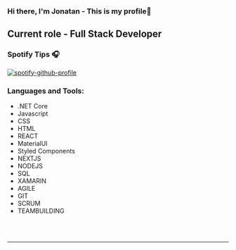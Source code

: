 ### Hi there, I'm Jonatan - This is my profile👋


## Current role - Full Stack Developer

### Spotify Tips 🎧
[![spotify-github-profile](https://spotify-github-profile.vercel.app/api/view?uid=jonatan.1996&cover_image=true)](https://github.com/kittinan/spotify-github-profile)


### Languages and Tools:

- .NET Core
- Javascript
- CSS
- HTML
- REACT
- MaterialUI
- Styled Components
- NEXTJS
- NODEJS
- SQL
- XAMARIN
- AGILE
- GIT
- SCRUM
- TEAMBUILDING
<br />
<br />

---
[linkedin]: https://www.linkedin.com/in/jonatan-schultz-777257105
